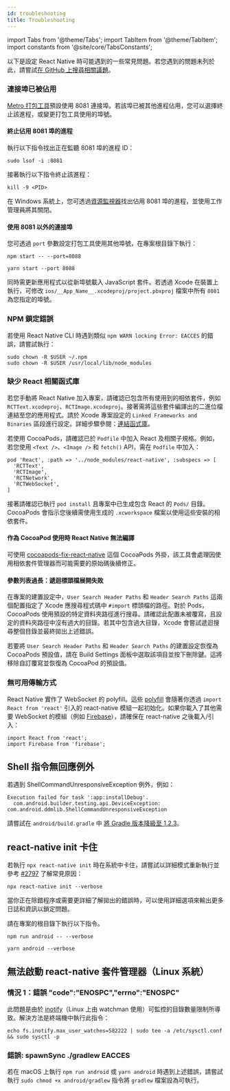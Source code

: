 ```yaml
---
id: troubleshooting
title: Troubleshooting
---
```


import Tabs from '@theme/Tabs'; import TabItem from '@theme/TabItem'; import constants from '@site/core/TabsConstants';

以下是設定 React Native 時可能遇到的一些常見問題。若您遇到的問題未列於此，請嘗試[在 GitHub 上搜尋相關議題](https://github.com/facebook/react-native/issues/)。

### 連接埠已被佔用

[Metro 打包工具][metro]預設使用 8081 連接埠。若該埠已被其他進程佔用，您可以選擇終止該進程，或變更打包工具使用的埠號。

#### 終止佔用 8081 埠的進程

執行以下指令找出正在監聽 8081 埠的進程 ID：

```shell
sudo lsof -i :8081
```

接著執行以下指令終止該進程：

```shell
kill -9 <PID>
```

在 Windows 系統上，您可透過[資源監視器](https://stackoverflow.com/questions/48198/how-can-you-find-out-which-process-is-listening-on-a-port-on-windows)找出佔用 8081 埠的進程，並使用工作管理員將其關閉。

#### 使用 8081 以外的連接埠

您可透過 `port` 參數設定打包工具使用其他埠號，在專案根目錄下執行：

<Tabs groupId="package-manager" queryString defaultValue={constants.defaultPackageManager} values={constants.packageManagers}>
<TabItem value="npm">

```shell
npm start -- --port=8088
```

</TabItem>
<TabItem value="yarn">

```shell
yarn start --port 8088
```

</TabItem>
</Tabs>

同時需更新應用程式以從新埠號載入 JavaScript 套件。若透過 Xcode 在裝置上執行，可修改 `ios/__App_Name__.xcodeproj/project.pbxproj` 檔案中所有 `8081` 為您指定的埠號。

### NPM 鎖定錯誤

若使用 React Native CLI 時遇到類似 `npm WARN locking Error: EACCES` 的錯誤，請嘗試執行：

```shell
sudo chown -R $USER ~/.npm
sudo chown -R $USER /usr/local/lib/node_modules
```

### 缺少 React 相關函式庫

若您手動將 React Native 加入專案，請確認已包含所有使用到的相依套件，例如 `RCTText.xcodeproj`、`RCTImage.xcodeproj`。接著需將這些套件編譯出的二進位檔連結至您的應用程式。請於 Xcode 專案設定的 `Linked Frameworks and Binaries` 區段進行設定。詳細步驟參閱：[連結函式庫](linking-libraries-ios.md#content)。

若使用 CocoaPods，請確認已於 `Podfile` 中加入 React 及相關子規格。例如，若您使用 `<Text />`、`<Image />` 和 `fetch()` API，需在 `Podfile` 中加入：

```
pod 'React', :path => '../node_modules/react-native', :subspecs => [
  'RCTText',
  'RCTImage',
  'RCTNetwork',
  'RCTWebSocket',
]
```

接著請確認已執行 `pod install` 且專案中已生成包含 React 的 `Pods/` 目錄。CocoaPods 會指示您後續需使用生成的 `.xcworkspace` 檔案以使用這些安裝的相依套件。

#### 作為 CocoaPod 使用時 React Native 無法編譯

可使用 [cocoapods-fix-react-native](https://github.com/orta/cocoapods-fix-react-native) 這個 CocoaPods 外掛，該工具會處理因使用相依套件管理器而可能需要的原始碼後續修正。

#### 參數列表過長：遞迴標頭檔展開失敗

在專案的建置設定中，`User Search Header Paths` 和 `Header Search Paths` 這兩個配置指定了 Xcode 應搜尋程式碼中 `#import` 標頭檔的路徑。對於 Pods，CocoaPods 使用預設的特定資料夾路徑進行搜尋。請確認此配置未被覆寫，且設定的資料夾路徑中沒有過大的目錄。若其中包含過大目錄，Xcode 會嘗試遞迴搜尋整個目錄並最終拋出上述錯誤。

若要將 `User Search Header Paths` 和 `Header Search Paths` 的建置設定恢復為 CocoaPods 預設值，請在 Build Settings 面板中選取該項目並按下刪除鍵。這將移除自訂覆寫並恢復為 CocoaPod 的預設值。

### 無可用傳輸方式

React Native 實作了 WebSocket 的 polyfill。這些 [polyfill](https://github.com/facebook/react-native/blob/main/packages/react-native/Libraries/Core/InitializeCore.js) 會隨著你透過 `import React from 'react'` 引入的 react-native 模組一起初始化。如果你載入了其他需要 WebSocket 的模組（例如 [Firebase](https://github.com/facebook/react-native/issues/3645)），請確保在 react-native 之後載入/引入：

```
import React from 'react';
import Firebase from 'firebase';
```

## Shell 指令無回應例外

若遇到 ShellCommandUnresponsiveException 例外，例如：

```
Execution failed for task ':app:installDebug'.
  com.android.builder.testing.api.DeviceException: com.android.ddmlib.ShellCommandUnresponsiveException
```

請嘗試在 `android/build.gradle` 中 [將 Gradle 版本降級至 1.2.3](https://github.com/facebook/react-native/issues/2720)。

## react-native init 卡住

若執行 `npx react-native init` 時在系統中卡住，請嘗試以詳細模式重新執行並參考 [#2797](https://github.com/facebook/react-native/issues/2797) 了解常見原因：

```shell
npx react-native init --verbose
```

當你正在除錯程序或需要更詳細了解拋出的錯誤時，可以使用詳細選項來輸出更多日誌和資訊以鎖定問題。

請在專案的根目錄下執行以下指令。

<Tabs groupId="package-manager" queryString defaultValue={constants.defaultPackageManager} values={constants.packageManagers}>
<TabItem value="npm">

```shell
npm run android -- --verbose
```

</TabItem>
<TabItem value="yarn">

```shell
yarn android --verbose
```

</TabItem>
</Tabs>

## 無法啟動 react-native 套件管理器（Linux 系統）

### 情況 1：錯誤 "code":"ENOSPC","errno":"ENOSPC"

此問題是由於 [inotify](https://github.com/guard/listen/blob/master/README.md#increasing-the-amount-of-inotify-watchers)（Linux 上由 watchman 使用）可監控的目錄數量限制所導致。解決方法是終端機中執行此指令：

```shell
echo fs.inotify.max_user_watches=582222 | sudo tee -a /etc/sysctl.conf && sudo sysctl -p
```

### 錯誤: spawnSync ./gradlew EACCES

若在 macOS 上執行 `npm run android` 或 `yarn android` 時遇到上述錯誤，請嘗試執行 `sudo chmod +x android/gradlew` 指令將 `gradlew` 檔案設為可執行。

[metro]: https://metrobundler.dev/
